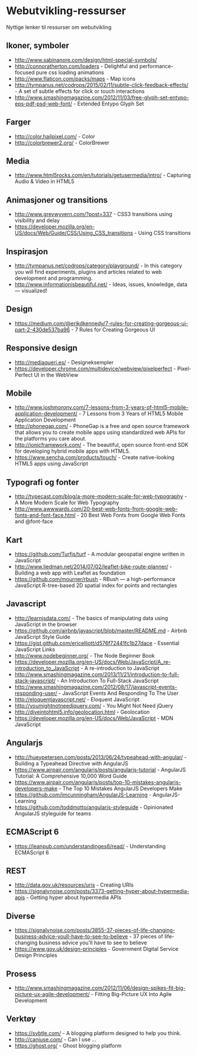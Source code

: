 # Webutvikling-ressurser
Nyttige lenker til ressurser om webutvikling

## Ikoner, symboler

* http://www.sabinanore.com/design/html-special-symbols/
* http://connoratherton.com/loaders - Delightful and performance-focused pure css loading animations
* http://www.flaticon.com/packs/maps - Map icons
* http://tympanus.net/codrops/2015/02/11/subtle-click-feedback-effects/ - A set of subtle effects for click or touch interactions
* http://www.smashingmagazine.com/2012/11/03/free-glyph-set-entypo-eps-pdf-psd-web-font/ - Extended Entypo Glyph Set


## Farger

* http://color.hailpixel.com/ - Color
* http://colorbrewer2.org/ - ColorBrewer

## Media

* http://www.html5rocks.com/en/tutorials/getusermedia/intro/ - Capturing Audio & Video in HTML5


## Animasjoner og transitions

* http://www.greywyvern.com/?post=337 - CSS3 transitions using visibility and delay
* https://developer.mozilla.org/en-US/docs/Web/Guide/CSS/Using_CSS_transitions - Using CSS transitions


## Inspirasjon

* http://tympanus.net/codrops/category/playground/ - In this category you will find experiments, plugins and articles related to web development and programming.
* http://www.informationisbeautiful.net/ - Ideas, issues, knowledge, data — visualized!


## Design

* https://medium.com/@erikdkennedy/7-rules-for-creating-gorgeous-ui-part-2-430de537ba96 - 7 Rules for Creating Gorgeous UI


## Responsive design

* http://mediaqueri.es/ - Designeksempler
* https://developer.chrome.com/multidevice/webview/pixelperfect - Pixel-Perfect UI in the WebView


## Mobile

* http://www.joshmorony.com/7-lessons-from-3-years-of-html5-mobile-application-development/ - 7 Lessons from 3 Years of HTML5 Mobile Application Development
* http://phonegap.com/ - PhoneGap is a free and open source framework that allows you to create mobile apps using standardized web APIs for the platforms you care about.
* http://ionicframework.com/ - The beautiful, open source front-end SDK for developing hybrid mobile apps with HTML5.
* https://www.sencha.com/products/touch/ - Create native-looking HTML5 apps using JavaScript

## Typografi og fonter

* http://typecast.com/blog/a-more-modern-scale-for-web-typography - A More Modern Scale for Web Typography
* http://www.awwwards.com/20-best-web-fonts-from-google-web-fonts-and-font-face.html - 20 Best Web Fonts from Google Web Fonts and @font-face

## Kart

* https://github.com/Turfjs/turf - A modular geospatial engine written in JavaScript
* http://www.liedman.net/2014/07/02/leaflet-bike-route-planner/ - Building a web app with Leaflet as foundation
* https://github.com/mourner/rbush - RBush — a high-performance JavaScript R-tree-based 2D spatial index for points and rectangles

## Javascript

* http://learnjsdata.com/ - The basics of manipulating data using JavaScript in the browser
* https://github.com/airbnb/javascript/blob/master/README.md - Airbnb JavaScript Style Guide
* https://gist.github.com/ericelliott/d576f72441fc1b27dace - Essential JavaScript Links
* http://www.nodebeginner.org/ - The Node Beginner Book
* https://developer.mozilla.org/en-US/docs/Web/JavaScript/A_re-introduction_to_JavaScript - A re-introduction to JavaScript
* http://www.smashingmagazine.com/2013/11/21/introduction-to-full-stack-javascript/ - An Introduction To Full-Stack JavaScript
* http://www.smashingmagazine.com/2012/08/17/javascript-events-responding-user/ - JavaScript Events And Responding To The User
* http://eloquentjavascript.net/ - Eloquent JavaScript
* http://youmightnotneedjquery.com/ - You Might Not Need jQuery
* http://diveintohtml5.info/geolocation.html - Geolocation
* https://developer.mozilla.org/en-US/docs/Web/JavaScript - MDN JavaScript

## Angularjs

* http://hueypetersen.com/posts/2013/06/24/typeahead-with-angular/ - Building a Typeahead Directive with AngularJS
* https://www.airpair.com/angularjs/posts/angularjs-tutorial - AngularJS Tutorial: A Comprehensive 10,000 Word Guide
* https://www.airpair.com/angularjs/posts/top-10-mistakes-angularjs-developers-make - The Top 10 Mistakes AngularJS Developers Make
* https://github.com/jmcunningham/AngularJS-Learning - AngularJS-Learning
* https://github.com/toddmotto/angularjs-styleguide - Opinionated AngularJS styleguide for teams

## ECMAScript 6

* https://leanpub.com/understandinges6/read/ - Understanding ECMAScript 6

## REST

* http://data.gov.uk/resources/uris - Creating URIs
* https://signalvnoise.com/posts/3373-getting-hyper-about-hypermedia-apis - Getting hyper about hypermedia APIs

## Diverse

* https://signalvnoise.com/posts/3855-37-pieces-of-life-changing-business-advice-youll-have-to-see-to-believe - 37 pieces of life-changing business advice you'll have to see to believe
* https://www.gov.uk/design-principles - Government Digital Service Design Principles


## Prosess

* http://www.smashingmagazine.com/2012/11/06/design-spikes-fit-big-picture-ux-agile-development/ - Fitting Big-Picture UX Into Agile Development

## Verktøy

* https://svbtle.com/ - A blogging platform designed to help you think.
* http://caniuse.com/ - Can I use ...
* https://ghost.org/ - Ghost blogging platform
